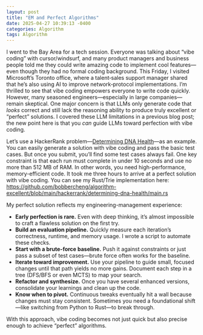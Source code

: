 ```yaml
---
layout: post
title: "EM and Perfect Algorithms"
date: 2025-04-27 10:39:13 -0400
categories: Algorithm
tags: Algorithm
---
```


I went to the Bay Area for a tech session. Everyone was talking about “vibe coding” with cursor/windsurf, and many product managers and business people told me they could write amazing code to implement cool features—even though they had no formal coding background. This Friday, I visited Microsoft’s Toronto office, where a talent‐sales support manager shared that he’s also using AI to improve network‐protocol implementations. I’m thrilled to see that vibe coding empowers everyone to write code quickly. However, many seasoned engineers—especially in large companies—remain skeptical. One major concern is that LLMs only generate code that *looks* correct and still lack the reasoning ability to produce truly excellent or “perfect” solutions. I covered these LLM limitations in a previous blog post; the new point here is that you *can* guide LLMs toward perfection with vibe coding.

Let’s use a HackerRank problem—[Determining DNA Health](https://www.hackerrank.com/challenges/determining-dna-health/problem)—as an example. You can easily generate a solution with vibe coding and pass the basic test cases. But once you submit, you’ll find some test cases always fail. One key constraint is that each run must complete in under 10 seconds and use no more than 512 MB of RAM. In other words, you need high-performance, memory-efficient code. It took me three hours to arrive at a perfect solution with vibe coding. You can see my Rust/Trie implementation here:  
https://github.com/bobbercheng/algorithm-excellent/blob/main/hackerrank/determining-dna-health/main.rs

My perfect solution reflects my engineering-management experience:

- **Early perfection is rare.** Even with deep thinking, it’s almost impossible to craft a flawless solution on the first try.  
- **Build an evaluation pipeline.** Quickly measure each iteration’s correctness, runtime, and memory usage. I wrote a script to automate these checks.  
- **Start with a brute-force baseline.** Push it against constraints or just pass a subset of test cases—brute force often works for the baseline.  
- **Iterate toward improvement.** Use your pipeline to guide small, focused changes until that path yields no more gains. Document each step in a tree (DFS/BFS or even MCTS) to map your search.  
- **Refactor and synthesize.** Once you have several enhanced versions, consolidate your learnings and clean up the code.  
- **Know when to pivot.** Continuous tweaks eventually hit a wall because changes must stay consistent. Sometimes you need a foundational shift—like switching from Python to Rust—to break through.  

With this approach, vibe coding becomes not just quick but also precise enough to achieve “perfect” algorithms.  
